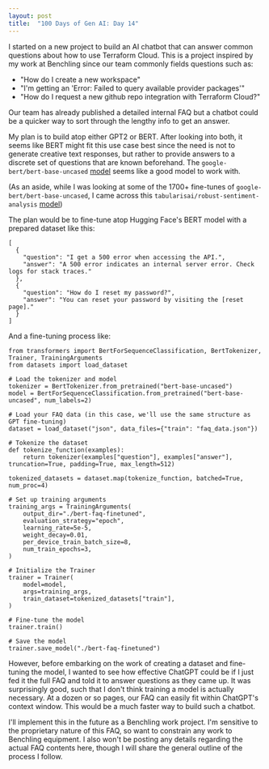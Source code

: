 ```yaml
---
layout: post
title:  "100 Days of Gen AI: Day 14"
---
```


I started on a new project to build an AI chatbot that can answer common questions about how to use Terraform Cloud. This is a project inspired by my work at Benchling since our team commonly fields questions such as:
* "How do I create a new workspace"
* "I'm getting an 'Error: Failed to query available provider packages'"
* "How do I request a new github repo integration with Terraform Cloud?"

Our team has already published a detailed internal FAQ but a chatbot could be a quicker way to sort through the lengthy info to get an answer.

My plan is to build atop either GPT2 or BERT. After looking into both, it seems like BERT might fit this use case best since the need is not to generate creative text responses, but rather to provide answers to a discrete set of questions that are known beforehand. The `google-bert/bert-base-uncased` [model](https://huggingface.co/google-bert/bert-base-uncased) seems like a good model to work with.

(As an aside, while I was looking at some of the 1700+ fine-tunes of `google-bert/bert-base-uncased`, I came across this `tabularisai/robust-sentiment-analysis` [model](https://huggingface.co/tabularisai/robust-sentiment-analysis))

The plan would be to fine-tune atop Hugging Face's BERT model with a prepared dataset like this:
```
[
  {
    "question": "I get a 500 error when accessing the API.",
    "answer": "A 500 error indicates an internal server error. Check logs for stack traces."
  },
  {
    "question": "How do I reset my password?",
    "answer": "You can reset your password by visiting the [reset page]."
  }
]
```

And a fine-tuning process like:
```
from transformers import BertForSequenceClassification, BertTokenizer, Trainer, TrainingArguments
from datasets import load_dataset

# Load the tokenizer and model
tokenizer = BertTokenizer.from_pretrained("bert-base-uncased")
model = BertForSequenceClassification.from_pretrained("bert-base-uncased", num_labels=2)

# Load your FAQ data (in this case, we'll use the same structure as GPT fine-tuning)
dataset = load_dataset("json", data_files={"train": "faq_data.json"})

# Tokenize the dataset
def tokenize_function(examples):
    return tokenizer(examples["question"], examples["answer"], truncation=True, padding=True, max_length=512)

tokenized_datasets = dataset.map(tokenize_function, batched=True, num_proc=4)

# Set up training arguments
training_args = TrainingArguments(
    output_dir="./bert-faq-finetuned",
    evaluation_strategy="epoch",
    learning_rate=5e-5,
    weight_decay=0.01,
    per_device_train_batch_size=8,
    num_train_epochs=3,
)

# Initialize the Trainer
trainer = Trainer(
    model=model,
    args=training_args,
    train_dataset=tokenized_datasets["train"],
)

# Fine-tune the model
trainer.train()

# Save the model
trainer.save_model("./bert-faq-finetuned")
```

However, before embarking on the work of creating a dataset and fine-tuning the model, I wanted to see how effective ChatGPT could be if I just fed it the full FAQ and told it to answer questions as they came up. It was surprisingly good, such that I don't think training a model is actually necessary. At a dozen or so pages, our FAQ can easily fit within ChatGPT's context window. This would be a much faster way to build such a chatbot.

I'll implement this in the future as a Benchling work project. I'm sensitive to the proprietary nature of this FAQ, so want to constrain any work to Benchling equipment. I also won't be posting any details regarding the actual FAQ contents here, though I will share the general outline of the process I follow.
